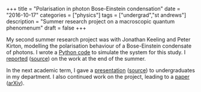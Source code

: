 +++
title = "Polarisation in photon Bose-Einstein condensation"
date = "2016-10-17"
categories = ["physics"]
tags = ["undergrad","st andrews"]
description = "Summer research project on a macroscopic quantum phenomenum"
draft = false
+++

My second summer research project was with Jonathan Keeling and Peter Kirton, modelling the polarisation behaviour of a Bose-Einstein condensate of photons.
I wrote a [Python code](https://bitbucket.org/ryanmoodie/photon-condensation) to simulate the system for this study.
I [reported](https://bitbucket.org/ryanmoodie/photon-bec-polarisation-report/raw/32437a730c86f7d8f15ded162624049f52c8b2a4/report.pdf) ([source](https://bitbucket.org/ryanmoodie/photon-bec-polarisation-report)) on the work at the end of the summer.

In the next academic term, I gave a [presentation](https://bitbucket.org/ryanmoodie/photon-bec-polarisation-presentation/raw/74515c5059253a22a0948a1e10f35754c135b711/presentation.pdf) ([source](https://bitbucket.org/ryanmoodie/photon-bec-polarisation-presentation)) to undergraduates in my department.
I also continued work on the project, leading to a [paper](https://doi.org/10.1103/PhysRevA.96.043844) ([arXiv](https://arxiv.org/abs/1707.01738)).
